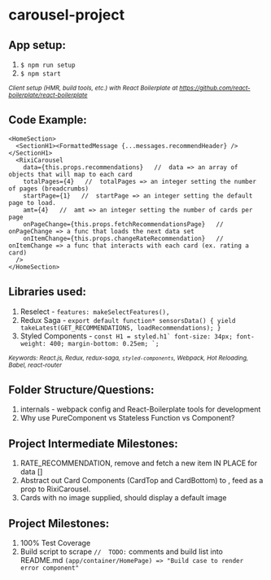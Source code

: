 # carousel-project

## App setup:
1. `$ npm run setup`
2. `$ npm start`

<sub><i>Client setup (HMR, build tools, etc.) with React Boilerplate at https://github.com/react-boilerplate/react-boilerplate</i></sub>

## Code Example:
```
<HomeSection>
  <SectionH1><FormattedMessage {...messages.recommendHeader} /></SectionH1>
  <RixiCarousel
    data={this.props.recommendations}   //  data => an array of objects that will map to each card
    totalPages={4}   //  totalPages => an integer setting the number of pages (breadcrumbs)
    startPage={1}   //  startPage => an integer setting the default page to load.
    amt={4}   //  amt => an integer setting the number of cards per page
    onPageChange={this.props.fetchRecommendationsPage}   //  onPageChange => a func that loads the next data set
    onItemChange={this.props.changeRateRecommendation}   //  onItemChange => a func that interacts with each card (ex. rating a card)
  />
</HomeSection>
```

## Libraries used:
1. Reselect - `features: makeSelectFeatures(),`
2. Redux Saga - ```export default function* sensorsData() {
  yield takeLatest(GET_RECOMMENDATIONS, loadRecommendations); }```
3. Styled Components - ```const H1 = styled.h1`
  font-size: 34px;
  font-weight: 400;
  margin-bottom: 0.25em;
  `;```

<sub><i>Keywords: React.js, Redux, redux-saga, `styled-components`, Webpack, Hot Reloading, Babel, react-router</i></sub>

## Folder Structure/Questions:
1. internals - webpack config and React-Boilerplate tools for development
2. Why use PureComponent vs Stateless Function vs Component?

## Project Intermediate Milestones:
1. RATE_RECOMMENDATION, remove and fetch a new item IN PLACE for data []
2. Abstract out Card Components (CardTop and CardBottom) to <HomePage />, feed as a prop to RixiCarousel.
3. Cards with no image supplied, should display a default image

## Project Milestones:
1. 100% Test Coverage
2. Build script to scrape `//  TODO:` comments and build list into README.md  `(app/container/HomePage) => "Build case to render error component" `

